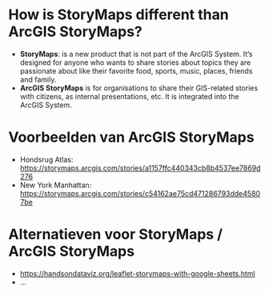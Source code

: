 # How is StoryMaps different than ArcGIS StoryMaps?
* **StoryMaps**: is a new product that is not part of the ArcGIS System. It’s designed for anyone who wants to share stories about topics they are passionate about like their favorite food, sports, music, places, friends and family.
* **ArcGIS StoryMaps** is for organisations to share their GIS-related stories with citizens, as internal presentations, etc. It is integrated into the ArcGIS System.</blockquote>

# Voorbeelden van ArcGIS StoryMaps
* Hondsrug Atlas: https://storymaps.arcgis.com/stories/a1157ffc440343cb8b4537ee7869d276
* New York Manhattan: https://storymaps.arcgis.com/stories/c54162ae75cd471286793dde45807be

# Alternatieven voor StoryMaps / ArcGIS StoryMaps
* https://handsondataviz.org/leaflet-storymaps-with-google-sheets.html
* ...

